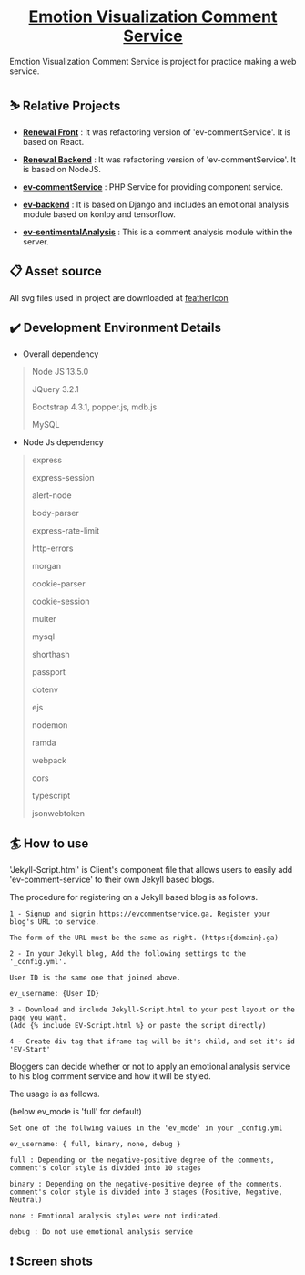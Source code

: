 <h1 align="center">
    <a href="https://ev-commentService.ga">
    Emotion Visualization Comment Service
  </a>
</h1>

Emotion Visualization Comment Service is project for practice making a web service.

## ⛷️ Relative Projects

- [**Renewal Front**][front] : It was refactoring version of 'ev-commentService'. It is based on React. 

- [**Renewal Backend**][backend] : It was refactoring version of 'ev-commentService'. It is based on NodeJS. 

- [**ev-commentService**][php] : PHP Service for providing component service.  

- [**ev-backend**][django] : It is based on Django and includes an emotional analysis module based on konlpy and tensorflow.

- [**ev-sentimentalAnalysis**][mod] : This is a comment analysis module within the server.

[front]: https://github.com/jopemachine/ev-commentService-Front
[backend]: https://github.com/jopemachine/ev-commentService-Backend
[php]: https://github.com/cnu-ev/ev-commentService
[django]: https://github.com/cnu-ev/ev-backend
[mod]: https://github.com/cnu-ev/ev-sentiment_analysis

## 📋 Asset source


All svg files used in project are downloaded at [featherIcon][featherIcon]

[featherIcon]: https://feathericons.com


##  ✔️ Development Environment Details

* Overall dependency

> Node JS 13.5.0
>
> JQuery 3.2.1 
>
> Bootstrap 4.3.1, popper.js, mdb.js
>
> MySQL

* Node Js dependency

> express
>
> express-session
>
> alert-node
>
> body-parser
>
> express-rate-limit
>
> http-errors
>
> morgan
>
> cookie-parser
>
> cookie-session
>
> multer
>
> mysql
>
> shorthash
>
> passport
>
> dotenv
>
> ejs
>
> nodemon
>
> ramda
>
> webpack
>
> cors
>
> typescript
>
> jsonwebtoken


## 🏄 How to use

'Jekyll-Script.html' is Client's component file that allows users to easily add 'ev-comment-service' to their own Jekyll based blogs.

The procedure for registering on a Jekyll based blog is as follows.

```
1 - Signup and signin https://evcommentservice.ga, Register your blog's URL to service. 

The form of the URL must be the same as right. (https:{domain}.ga)

2 - In your Jekyll blog, Add the following settings to the '_config.yml'. 

User ID is the same one that joined above.

ev_username: {User ID}

3 - Download and include Jekyll-Script.html to your post layout or the page you want.
(Add {% include EV-Script.html %} or paste the script directly)

4 - Create div tag that iframe tag will be it's child, and set it's id 'EV-Start'
```

Bloggers can decide whether or not to apply an emotional analysis service to his blog comment service and how it will be styled.  

The usage is as follows.

(below ev_mode is 'full' for default)

```
Set one of the follwing values in the 'ev_mode' in your _config.yml

ev_username: { full, binary, none, debug }

full : Depending on the negative-positive degree of the comments, 
comment's color style is divided into 10 stages

binary : Depending on the negative-positive degree of the comments, 
comment's color style is divided into 3 stages (Positive, Negative, Neutral)

none : Emotional analysis styles were not indicated. 

debug : Do not use emotional analysis service
```

## ❗ Screen shots
